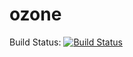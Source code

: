 ozone
=====

Build Status: [![Build Status](https://travis-ci.org/dimalabs/ozone.png)](https://travis-ci.org/dimalabs/ozone)